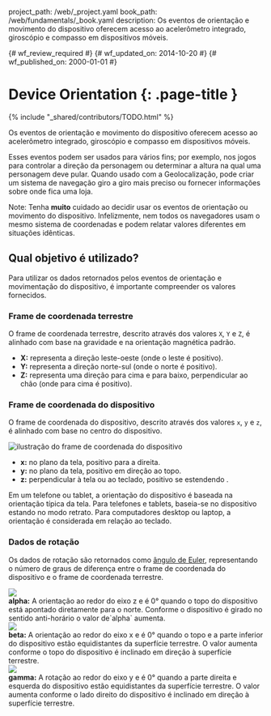 project_path: /web/_project.yaml
book_path: /web/fundamentals/_book.yaml
description: Os eventos de orientação e movimento do dispositivo oferecem acesso ao acelerômetro integrado, giroscópio e compasso em dispositivos móveis.

{# wf_review_required #}
{# wf_updated_on: 2014-10-20 #}
{# wf_published_on: 2000-01-01 #}

# Device Orientation {: .page-title }

{% include "_shared/contributors/TODO.html" %}


Os eventos de orientação e movimento do dispositivo oferecem acesso ao acelerômetro integrado, giroscópio e compasso em dispositivos móveis.

Esses eventos podem ser usados para vários fins; por exemplo, nos jogos para 
controlar a direção da personagem ou determinar a altura na qual uma personagem 
deve pular. Quando usado com a Geolocalização, pode criar um sistema de navegação 
giro a giro mais preciso ou fornecer informações sobre onde fica uma loja.

<!-- TODO: Verify note type! -->
Note: Tenha <b>muito</b> cuidado ao decidir usar os eventos de orientação ou movimento do dispositivo.  Infelizmente, nem todos os navegadores usam o mesmo sistema de coordenadas e podem relatar valores diferentes em situações idênticas.

## Qual objetivo é utilizado?

Para utilizar os dados retornados pelos eventos de orientação e movimentação do dispositivo,
é importante compreender os valores fornecidos.  

### Frame de coordenada terrestre

O frame de coordenada terrestre, descrito através dos valores `X`, `Y` e `Z`, é alinhado 
com base na gravidade e na orientação magnética padrão.

<ul>
  <li>
    <b>X:</b> representa a direção leste-oeste (onde o leste é positivo).
  </li>
    <li>
    <b>Y:</b> representa a direção norte-sul (onde o norte é positivo).
  </li>
    <li>
    <b>Z:</b> representa uma direção para cima e para baixo, perpendicular ao chão
    (onde para cima é positivo).
  </li>
</ul>

### Frame de coordenada do dispositivo

O frame de coordenada do dispositivo, descrito através dos valores `x`, `y` e `z`, é alinhado 
com base no centro do dispositivo.

<img src="images/axes.png" alt="ilustração do frame de coordenada do dispositivo">
<!-- Agradecimentos especiais ao Sheppy (https://developer.mozilla.org/en-US/profiles/Sheppy) 
 por suas imagens, que são de domínio público. -->

<ul>
  <li>
    <b>x:</b> no plano da tela, positivo para a direita.
  </li>
    <li>
    <b>y:</b> no plano da tela, positivo em direção ao topo.
  </li>
    <li>
    <b>z:</b> perpendicular à tela ou ao teclado, positivo se estendendo
 .
  </li>
</ul>

Em um telefone ou tablet, a orientação do dispositivo é baseada na orientação
típica da tela.  Para telefones e tablets, baseia-se no dispositivo
estando no modo retrato. Para computadores desktop ou laptop, a orientação é 
considerada em relação ao teclado.

### Dados de rotação

Os dados de rotação são retornados como [ângulo de Euler](http://en.wikipedia.org/wiki/Euler_angles),
representando o número de graus de diferença entre o frame de coordenada
do dispositivo e o frame de coordenada terrestre.

<div>
  <div class="g--third">
    <img src="images/alpha.png"><br>
    <b>alpha:</b> A orientação ao redor do eixo z e é 0&deg; quando o topo do
    dispositivo está apontado diretamente para o norte.  Conforme o dispositivo é girado no sentido anti-horário
    o valor de`alpha` aumenta.
  </div>
  <div class="g--third">
    <img src="images/beta.png"><br>
    <b>beta:</b> A orientação ao redor do eixo x e é 0&deg; quando o topo e 
    a parte inferior do dispositivo estão equidistantes da superfície terrestre. O valor
    aumenta conforme o topo do dispositivo é inclinado em direção à superfície terrestre.
  </div>
  <div class="g--third g--last">
    <img src="images/gamma.png"><br>
    <b>gamma:</b> A rotação ao redor do eixo y e é 0&deg; quando a parte direita e
    esquerda do dispositivo estão equidistantes da superfície terrestre.  O valor
    aumenta conforme o lado direito do dispositivo é inclinado em direção à superfície terrestre. 
  </div>
</div>

<div style="clear:both;"></div>



